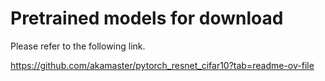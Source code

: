 # Pretrained models for download
Please refer to the following link.

https://github.com/akamaster/pytorch_resnet_cifar10?tab=readme-ov-file